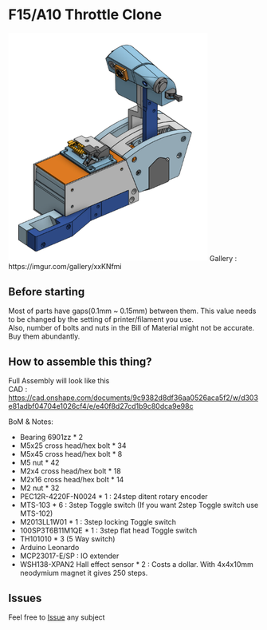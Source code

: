 # F15/A10 Throttle Clone
<img src="https://github.com/tiktrimo/F15-A10-Throttle/blob/main/F15A10%20throttle%20cad%20rendering.png" width="400">
Gallery : https://imgur.com/gallery/xxKNfmi

## Before starting
Most of parts have gaps(0.1mm ~ 0.15mm) between them. This value needs to be changed by the setting of printer/filament you use. <br>
Also, number of bolts and nuts in the Bill of Material might not be accurate. Buy them abundantly.


## How to assemble this thing?
Full Assembly will look like this<br>
CAD : https://cad.onshape.com/documents/9c9382d8df36aa0526aca5f2/w/d303e81adbf04704e1026cf4/e/e40f8d27cd1b9c80dca9e98c <br>

BoM & Notes:<br>
- Bearing 6901zz * 2
- M5x25 cross head/hex bolt * 34
- M5x45 cross head/hex bolt * 8
- M5 nut * 42
- M2x4 cross head/hex bolt * 18
- M2x16 cross head/hex bolt * 14
- M2 nut * 32
- PEC12R-4220F-N0024 * 1 : 24step ditent rotary encoder
- MTS-103 * 6 : 3step Toggle switch (If you want 2step Toggle switch use MTS-102)
- M2013LL1W01 * 1 : 3step locking Toggle switch
- 100SP3T6B11M1QE * 1 : 3step flat head Toggle switch
- TH101010 * 3 (5 Way switch)
- Arduino Leonardo
- MCP23017-E/SP : IO extender
- WSH138-XPAN2 Hall effect sensor * 2 : Costs a dollar. With 4x4x10mm neodymium magnet it gives 250 steps.

## Issues
Feel free to [Issue](https://github.com/tiktrimo/F15-A10-Throttle/issues) any subject
